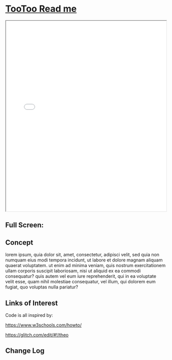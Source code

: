 <span style=display:none; >[You are now in a GitHub source code view - click this link to view Read Me file as a web page]( http://theo-armour.github.io/snippets/tootoo8-core/#README.md "View file as a web page." ) </span>


[TooToo Read me]( #README.md )
====

<iframe class=iframeReadMe src=threejs-basic.html width=100% height=600px onload=this.contentWindow.controls.enableZoom=false; ></iframe>

## Full Screen: []( .html )


## Concept

lorem ipsum, quia dolor sit, amet, consectetur, adipisci velit, sed quia non numquam eius modi tempora incidunt, ut labore et dolore magnam aliquam quaerat voluptatem. ut enim ad minima veniam, quis nostrum exercitationem ullam corporis suscipit laboriosam, nisi ut aliquid ex ea commodi consequatur? quis autem vel eum iure reprehenderit, qui in ea voluptate velit esse, quam nihil molestiae consequatur, vel illum, qui dolorem eum fugiat, quo voluptas nulla pariatur?


## Links of Interest

Code is all inspired by:

https://www.w3schools.com/howto/

https://glitch.com/edit/#!/theo



## Change Log

